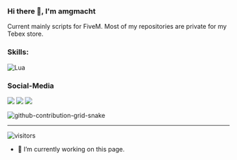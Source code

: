 

### Hi there 👋, I'm amgmacht

Current mainly scripts for FiveM. Most of my repositories are private for my Tebex store. 

### Skills:

![Lua](https://img.shields.io/badge/lua-%232C2D72.svg?style=for-the-badge&logo=lua&logoColor=white)

### Social-Media
<div> 
  <a href="https://www.youtube.com/channel/UCY5sUDG2S4KenWhIfdhTxSw" target="_blank"><img src="https://img.shields.io/badge/YouTube-FF0000?style=for-the-badge&logo=youtube&logoColor=white" target="_blank"></a>
 	<a href="https://www.twitch.tv/amgmacht" target="_blank"><img src="https://img.shields.io/badge/Twitch-9146FF?style=for-the-badge&logo=twitch&logoColor=white" target="_blank"></a>
 <a href="https://discord.gg/KqACGZU5TG" target="_blank"><img src="https://img.shields.io/badge/Discord-7289DA?style=for-the-badge&logo=discord&logoColor=white" target="_blank"></a> 

 
  ![github-contribution-grid-snake](https://user-images.githubusercontent.com/39227403/174198514-9fbf7789-f964-4f50-b147-cbd570889396.svg)
 
</div>

----------------------------------------------------------------

![visitors](https://visitor-badge.glitch.me/badge?page_id=amgmacht)
- 🔭 I’m currently working on this page. 
